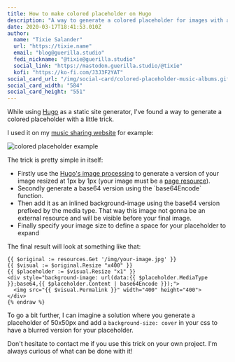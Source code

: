 ```yaml
---
title: How to make colored placeholder on Hugo
description: "A way to generate a colored placeholder for images with a little trick"
date: 2020-03-17T18:41:53.010Z
author:
  name: "Tixie Salander"
  url: "https://tixie.name"
  email: "blog@guerilla.studio"
  fedi_nickname: "@tixie@guerilla.studio"
  social_link: "https://mastodon.guerilla.studio/@tixie"
  kofi: "https://ko-fi.com/J3J3F2YAT"
social_card_url: "/img/social-card/colored-placeholder-music-albums.gif"
social_card_width: "584"
social_card_height: "551"
---
```


While using [Hugo](https://gohugo.io/) as a static site generator, I've found a way to generate a colored placeholder with a little trick.

I used it on my [music sharing website](https://music.guerilla.studio/) for example:

![colored placeholder example](./colored-placeholder-music-albums.gif)

The trick is pretty simple in itself:

* Firstly use the [Hugo's image processing](https://gohugo.io/content-management/image-processing/) to generate a version of your image resized at 1px by 1px (your image must be a [page resource](https://gohugo.io/content-management/page-resources/)).
* Secondly generate a base64 version using the \`base64Encode\` function.
* Then add it as an inlined background-image using the base64 version prefixed by the media type. That way this image not gonna be an external resource and will be visible before your final image.
* Finally specify your image size to define a space for your placeholder to expand

The final result will look at something like that:

```html{% raw %}
{{ $original := resources.Get '/img/your-image.jpg' }}
{{ $visual := $original.Resize "x400" }}
{{ $placeholder := $visual.Resize "x1" }}
<div style="background-image: url(data:{{ $placeholder.MediaType }};base64,{{ $placeholder.Content | base64Encode }});">
  <img src="{{ $visual.Permalink }}" width="400" height="400">
</div>
{% endraw %}
```

To go a bit further, I can imagine a solution where you generate a placeholder of 50x50px and add a `background-size: cover` in your css to have a blurred version for your placeholder.

Don't hesitate to contact me if you use this trick on your own project. I'm always curious of what can be done with it!
